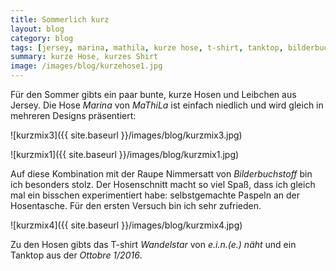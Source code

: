 ```yaml
---
title: Sommerlich kurz
layout: blog
category: blog
tags: [jersey, marina, mathila, kurze hose, t-shirt, tanktop, bilderbuchstoff, wandelstar, e.i.n.(e.) näht, ottobre, ]  
summary: kurze Hose, kurzes Shirt
image: /images/blog/kurzehose1.jpg
---
```


Für den Sommer gibts ein paar bunte, kurze Hosen und Leibchen aus Jersey. Die Hose *Marina* von *MaThiLa* ist einfach niedlich und wird gleich in mehreren Designs präsentiert:

![kurzmix3]({{ site.baseurl }}/images/blog/kurzmix3.jpg)

![kurzmix1]({{ site.baseurl }}/images/blog/kurzmix1.jpg)

Auf diese Kombination mit der Raupe Nimmersatt von *Bilderbuchstoff* bin ich besonders stolz. Der Hosenschnitt macht so viel Spaß, dass ich gleich mal ein bisschen experimentiert habe: selbstgemachte Paspeln an der Hosentasche. Für den ersten Versuch bin ich sehr zufrieden.

![kurzmix4]({{ site.baseurl }}/images/blog/kurzmix4.jpg)

Zu den Hosen gibts das T-shirt *Wandelstar* von *e.i.n.(e.) näht* und ein Tanktop aus der *Ottobre 1/2016*.
